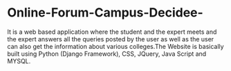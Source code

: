 # Online-Forum-Campus-Decidee-
It is a web based application where the student and the expert meets and the expert answers all the queries posted by the user as well as the user can also get the information about various colleges.The Website is basically built using Python (Django Framework), CSS, JQuery, Java Script and MYSQL.
